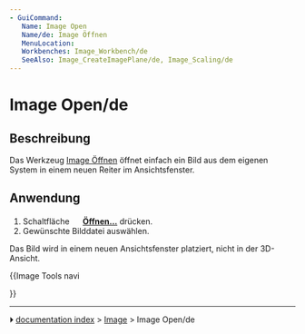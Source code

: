 ```yaml
---
- GuiCommand:
   Name: Image Open
   Name/de: Image Öffnen
   MenuLocation: 
   Workbenches: Image_Workbench/de
   SeeAlso: Image_CreateImagePlane/de, Image_Scaling/de
---
```


# Image Open/de

## Beschreibung

Das Werkzeug [Image Öffnen](Image_Open/de.md) öffnet einfach ein Bild aus dem eigenen System in einem neuen Reiter im Ansichtsfenster.

## Anwendung

1.  Schaltfläche **<img src="images/Image_Open.svg" width=16px> [Öffnen...](Image_Open/de.md)** drücken.
2.  Gewünschte Bilddatei auswählen.

Das Bild wird in einem neuen Ansichtsfenster platziert, nicht in der 3D-Ansicht.





{{Image Tools navi

}}



---
⏵ [documentation index](../README.md) > [Image](Image_Workbench.md) > Image Open/de

